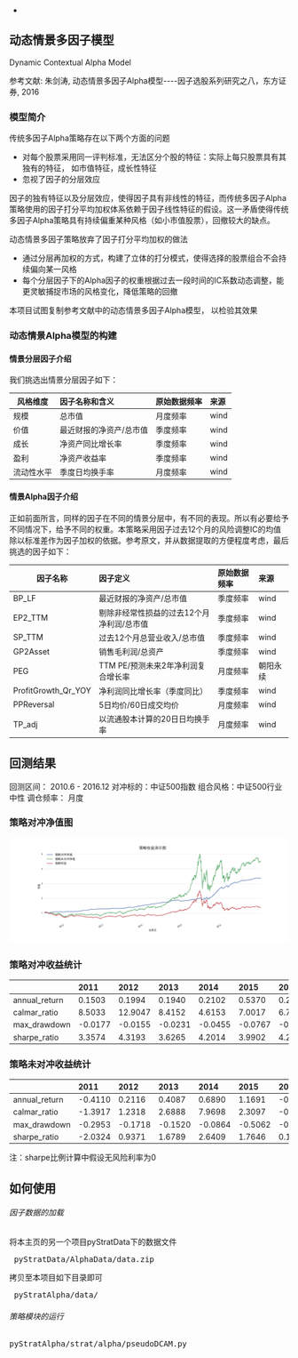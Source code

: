-

## 动态情景多因子模型
Dynamic Contextual Alpha Model

参考文献: 朱剑涛, 动态情景多因子Alpha模型----因子选股系列研究之八，东方证券, 2016

### 模型简介
传统多因子Alpha策略存在以下两个方面的问题
*  对每个股票采用同一评判标准，无法区分个股的特征：实际上每只股票具有其独有的特征， 如市值特征，成长性特征
*  忽视了因子的分层效应


因子的独有特征以及分层效应，使得因子具有非线性的特征，而传统多因子Alpha策略使用的因子打分平均加权体系依赖于因子线性特征的假设。这一矛盾使得传统多因子Alpha策略具有持续偏重某种风格（如小市值股票），回撤较大的缺点。

动态情景多因子策略放弃了因子打分平均加权的做法
*  通过分层再加权的方式，构建了立体的打分模式，使得选择的股票组合不会持续偏向某一风格
*  每个分层因子下的Alpha因子的权重根据过去一段时间的IC系数动态调整，能更灵敏捕捉市场的风格变化，降低策略的回撤

本项目试图复制参考文献中的动态情景多因子Alpha模型， 以检验其效果

### 动态情景Alpha模型的构建
#### 情景分层因子介绍
我们挑选出情景分层因子如下：

| 风格维度 |因子名称和含义 |原始数据频率|来源|
|---|:---|:---|:---|
|规模|总市值|月度频率|wind|
|价值|最近财报的净资产/总市值|季度频率|wind|
|成长|净资产同比增长率|季度频率|wind|
|盈利|净资产收益率|季度频率|wind|
|流动性水平|季度日均换手率|月度频率|wind|

#### 情景Alpha因子介绍
正如前面所言，同样的因子在不同的情景分层中，有不同的表现。所以有必要给予不同情况下，给予不同的权重。本策略采用因子过去12个月的风险调整IC的均值除以标准差作为因子加权的依据。参考原文，并从数据提取的方便程度考虑，最后挑选的因子如下：

| 因子名称 |因子定义 |原始数据频率|来源|
|---|:---|:---|:---|
|BP_LF|最近财报的净资产/总市值|季度频率|wind|
|EP2_TTM|剔除非经常性损益的过去12个月净利润/总市值|季度频率|wind|
|SP_TTM|过去12个月总营业收入/总市值|季度频率|wind|
|GP2Asset|销售毛利润/总资产|季度频率|wind|
|PEG|TTM PE/预测未来2年净利润复合增长率|月度频率|朝阳永续|
|ProfitGrowth_Qr_YOY|净利润同比增长率（季度同比）|季度频率|wind|
|PPReversal|5日均价/60日成交均价|月度频率|wind|
|TP_adj|以流通股本计算的20日日均换手率|月度频率|wind|





## 回测结果
回测区间： 2010.6 - 2016.12
对冲标的：中证500指数
组合风格：中证500行业中性
调仓频率： 月度

### 策略对冲净值图
![](DCAM_NAV_2011_2016.png)

### 策略对冲收益统计

|  |2011 |2012|2013|2014|2015|2016|
|---|:---|:---|:---|:---|:---|:---|
|annual_return|0.1503|0.1994|0.1940|0.2102|0.5370|0.2399|
|calmar_ratio |8.5033|12.9047|8.4152|4.6153|7.0017|6.7773|
|max_drawdown |-0.0177|-0.0155|-0.0231|-0.0455|-0.0767|-0.0354|
|sharpe_ratio |3.3574|4.3193|3.6265|4.2014|3.9902|4.2804|

### 策略未对冲收益统计

|  |2011 |2012|2013|2014|2015|2016|
|---|:---|:---|:---|:---|:---|:---|
|annual_return|-0.4110|0.2116|0.4087|0.6890|1.1691|-0.0008|
|calmar_ratio |-1.3917|1.2318|2.6888|7.9698|2.3097|-0.0030|
|max_drawdown |-0.2953|-0.1718|-0.1520|-0.0864|-0.5062|-0.2548|
|sharpe_ratio |-2.0324|0.9371|1.6789|2.6409|1.7646|0.1686|

注：sharpe比例计算中假设无风险利率为0
## 如何使用

###### 因子数据的加载
将本主页的另一个项目pyStratData下的数据文件
<pre> pyStratData/AlphaData/data.zip </pre>
拷贝至本项目如下目录即可
<pre> pyStratAlpha/data/</pre>

###### 策略模块的运行
<pre>pyStratAlpha/strat/alpha/pseudoDCAM.py</pre>






